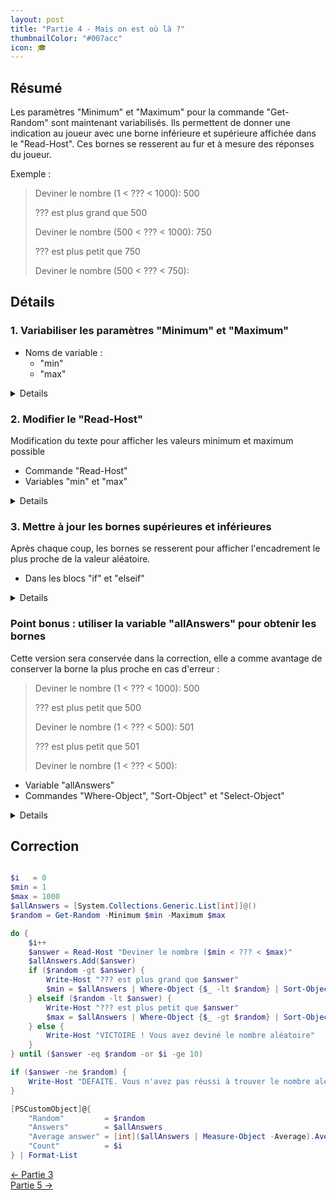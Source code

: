 ```yaml
---
layout: post
title: "Partie 4 - Mais on est où là ?"
thumbnailColor: "#007acc"
icon: 🎓
---
```


## Résumé

Les paramètres "Minimum" et "Maximum" pour la commande "Get-Random" sont maintenant variabilisés. Ils permettent de donner une indication au joueur avec une borne inférieure et supérieure affichée dans le "Read-Host". Ces bornes se resserent au fur et à mesure des réponses du joueur.

Exemple : 

> Deviner le nombre (1 < ??? < 1000): 500
> 
> ??? est plus grand que 500
> 
> Deviner le nombre (500 < ??? < 1000): 750
> 
> ??? est plus petit que 750
> 
> Deviner le nombre (500 < ??? < 750):

## Détails

### 1. Variabiliser les paramètres "Minimum" et "Maximum"

- Noms de variable :
  - "min"
  - "max"

<details>
  <pre><code>
    $min = 1
    $max = 1000
    Get-Random -Minimum $min -Maximum $max
  </code></pre>
</details>

### 2. Modifier le "Read-Host"

Modification du texte pour afficher les valeurs minimum et maximum possible

- Commande "Read-Host"
- Variables "min" et "max"

<details>
  <pre><code>
    Read-Host "Deviner le nombre ($min < ??? < $max)"
  </code></pre>
</details>

### 3. Mettre à jour les bornes supérieures et inférieures

Après chaque coup, les bornes se resserent pour afficher l'encadrement le plus proche de la valeur aléatoire.

- Dans les blocs "if" et "elseif"

<details>
  <pre><code>
    if ($random -gt $answer) { $min = $answer }
    elseif ($random -lt $answer) { $max = $answer }
  </code></pre>
</details>

### Point bonus : utiliser la variable "allAnswers" pour obtenir les bornes

Cette version sera conservée dans la correction, elle a comme avantage de conserver la borne la plus proche en cas d'erreur :

> Deviner le nombre (1 < ??? < 1000): 500
> 
> ??? est plus petit que 500
> 
> Deviner le nombre (1 < ??? < 500): 501
> 
> ??? est plus petit que 501
> 
> Deviner le nombre (1 < ??? < 500):

- Variable "allAnswers"
- Commandes "Where-Object", "Sort-Object" et "Select-Object"

<details>
  <pre><code>
    if ($random -gt $answer) { 
        $min = $allAnswers | Where-Object {$_ -lt $random} | Sort-Object | Select-Object -Last 1
    } elseif ($random -lt $answer) { 
        $max = $allAnswers | Where-Object {$_ -gt $random} | Sort-Object | Select-Object -First 1
    }
  </code></pre>
</details>

## Correction

```powershell

$i   = 0
$min = 1
$max = 1000
$allAnswers = [System.Collections.Generic.List[int]]@()
$random = Get-Random -Minimum $min -Maximum $max

do {
    $i++
    $answer = Read-Host "Deviner le nombre ($min < ??? < $max)"
    $allAnswers.Add($answer)
    if ($random -gt $answer) { 
        Write-Host "??? est plus grand que $answer"
        $min = $allAnswers | Where-Object {$_ -lt $random} | Sort-Object | Select-Object -Last 1
    } elseif ($random -lt $answer) {
        Write-Host "??? est plus petit que $answer"
        $max = $allAnswers | Where-Object {$_ -gt $random} | Sort-Object | Select-Object -First 1
    } else {
        Write-Host "VICTOIRE ! Vous avez deviné le nombre aléatoire"
    }
} until ($answer -eq $random -or $i -ge 10)

if ($answer -ne $random) { 
    Write-Host "DEFAITE. Vous n'avez pas réussi à trouver le nombre aléatoire"
}

[PSCustomObject]@{
    "Random"         = $random
    "Answers"        = $allAnswers
    "Average answer" = [int]($allAnswers | Measure-Object -Average).Average
    "Count"          = $i
} | Format-List

```

<div class="buttons">
    <div class="buttonBack">
        <a href="/2022/10/26/cours-pratique-posh-3">← Partie 3</a>
    </div>
    <div class="buttonNext">
        <a href="/2022/10/26/cours-pratique-posh-5">Partie 5 →</a>
    </div>
</div>